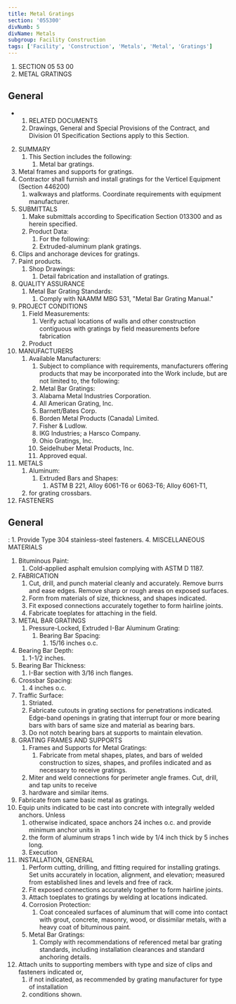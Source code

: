 ```yaml
---
title: Metal Gratings
section: '055300'
divNumb: 5
divName: Metals
subgroup: Facility Construction
tags: ['Facility', 'Construction', 'Metals', 'Metal', 'Gratings']
---
```


   1. SECTION 05 53 00
   1. METAL GRATINGS

## General


* 
	1. RELATED DOCUMENTS
   1. Drawings, General and Special Provisions of the Contract, and Division 01 Specification
Sections apply to this Section.
2. SUMMARY
   1. This Section includes the following:
      1. Metal bar gratings.
2. Metal frames and supports for gratings.
3. Contractor shall furnish and install gratings for the Verticel Equipment (Section 446200)
   1. walkways and platforms. Coordinate requirements with equipment manufacturer.
3. SUBMITTALS
   1. Make submittals according to Specification Section 013300 and as herein specified.
   1. Product Data:
      1. For the following:
      1. Extruded-aluminum plank gratings.
2. Clips and anchorage devices for gratings.
3. Paint products.
   1. Shop Drawings:
      1. Detail fabrication and installation of gratings.
4. QUALITY ASSURANCE
   1. Metal Bar Grating Standards:
      1. Comply with NAAMM MBG 531, "Metal Bar Grating Manual."
5. PROJECT CONDITIONS
   1. Field Measurements:
      1. Verify actual locations of walls and other construction contiguous with
gratings by field measurements before fabrication
   1. Product
1. MANUFACTURERS
   1. Available Manufacturers:
      1. Subject to compliance with requirements, manufacturers offering
products that may be incorporated into the Work include, but are not limited to, the following:
      1. Metal Bar Gratings:
      1. Alabama Metal Industries Corporation.
      1. All American Grating, Inc.
      1. Barnett/Bates Corp.
      1. Borden Metal Products (Canada) Limited.
      1. Fisher & Ludlow.
      1. IKG Industries; a Harsco Company.
      1. Ohio Gratings, Inc.
      1. Seidelhuber Metal Products, Inc.
      1. Approved equal.
2. METALS
   1. Aluminum:
      1. Extruded Bars and Shapes:
         1. ASTM B 221, Alloy 6061-T6 or 6063-T6; Alloy 6061-T1,
   1. for grating crossbars.
3. FASTENERS

## General

:
      1. Provide Type 304 stainless-steel fasteners.
4. MISCELLANEOUS MATERIALS
   1. Bituminous Paint:
      1. Cold-applied asphalt emulsion complying with ASTM D 1187.
5. FABRICATION
   1. Cut, drill, and punch material cleanly and accurately. Remove burrs and ease edges. Remove
sharp or rough areas on exposed surfaces.
   1. Form from materials of size, thickness, and shapes indicated.
   1. Fit exposed connections accurately together to form hairline joints.
   1. Fabricate toeplates for attaching in the field.
6. METAL BAR GRATINGS
   1. Pressure-Locked, Extruded I-Bar Aluminum Grating:
      1. Bearing Bar Spacing:
         1. 15/16 inches o.c.
2. Bearing Bar Depth:
      1. 1-1/2 inches.
3. Bearing Bar Thickness:
      1. I-Bar section with 3/16 inch flanges.
4. Crossbar Spacing:
      1. 4 inches o.c.
5. Traffic Surface:
      1. Striated.
   1. Fabricate cutouts in grating sections for penetrations indicated. Edge-band openings in grating
that interrupt four or more bearing bars with bars of same size and material as bearing bars.
   1. Do not notch bearing bars at supports to maintain elevation.
7. GRATING FRAMES AND SUPPORTS
   1. Frames and Supports for Metal Gratings:
      1. Fabricate from metal shapes, plates, and bars of
welded construction to sizes, shapes, and profiles indicated and as necessary to receive gratings.
   1. Miter and weld connections for perimeter angle frames. Cut, drill, and tap units to receive
   1. hardware and similar items.
1. Fabricate from same basic metal as gratings.
2. Equip units indicated to be cast into concrete with integrally welded anchors. Unless
   1. otherwise indicated, space anchors 24 inches o.c. and provide minimum anchor units in
   1. the form of aluminum straps 1 inch wide by 1/4 inch thick by 5 inches long.
   1. Execution
1. INSTALLATION, GENERAL
   1. Perform cutting, drilling, and fitting required for installing gratings. Set units accurately in
location, alignment, and elevation; measured from established lines and levels and free of rack.
   1. Fit exposed connections accurately together to form hairline joints.
   1. Attach toeplates to gratings by welding at locations indicated.
   1. Corrosion Protection:
      1. Coat concealed surfaces of aluminum that will come into contact with
grout, concrete, masonry, wood, or dissimilar metals, with a heavy coat of bituminous paint.
   1. Metal Bar Gratings:
      1. Comply with recommendations of referenced metal bar grating standards,
including installation clearances and standard anchoring details.
1. Attach units to supporting members with type and size of clips and fasteners indicated or,
   1. if not indicated, as recommended by grating manufacturer for type of installation
   1. conditions shown.

